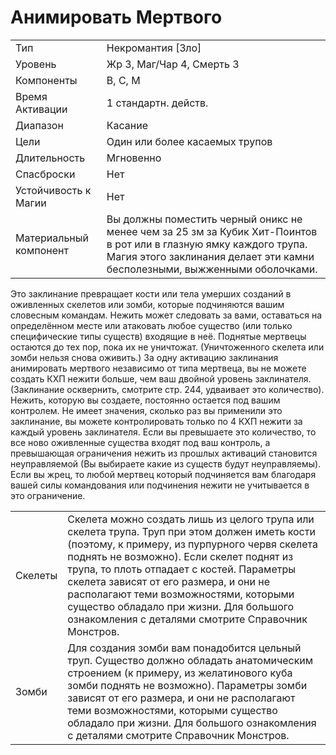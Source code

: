 
# Анимировать Мертвого

| | |
|---|---|
|Тип|Некромантия [Зло]|
|Уровень| Жр 3, Маг/Чар 4, Смерть 3|
|Компоненты| В, С, М|
|Время Активации| 1 стандартн. действ.|
|Диапазон| Касание|
|Цели| Один или более касаемых трупов|
|Длительность| Мгновенно|
|Спасброски| Нет|
|Устойчивость к Магии| Нет|
|Материальный компонент| Вы должны поместить черный оникс не менее чем за 25 зм за Кубик Хит-Поинтов в рот или в глазную ямку каждого трупа. Магия этого заклинания делает эти камни бесполезными, выжженными оболочками.|

Это заклинание превращает кости или тела умерших созданий в оживленных скелетов или зомби, которые подчиняются вашим словесным командам. Нежить может следовать за вами, оставаться на определённом месте или атаковать любое существо (или только специфические типы существ) входящие в неё. Поднятые мертвецы остаются до тех пор, пока их не уничтожат. (Уничтоженного скелета или зомби нельзя снова оживить.) За одну активацию заклинания анимировать мертвого независимо от типа мертвеца, вы не можете создать КХП нежити больше, чем ваш двойной уровень заклинателя. (Заклинание осквернить, смотрите стр. 244, удваивает это количество). Нежить, которую вы создаете, постоянно остается под вашим контролем. Не имеет значения, сколько раз вы применили это заклинание, вы можете контролировать только по 4 КХП нежити за каждый уровень заклинателя. Если вы превышаете это количество, то все ново оживленные существа входят под ваш контроль, а превышающая ограничения нежить из прошлых активаций становится неуправляемой (Вы выбираете какие из существ будут неуправляемы). Если вы жрец, то любой мертвец который подчиняется вам благодаря вашей силы командования или подчинения нежити не учитывается в это ограничение. 

| | |
|---|---|
|Скелеты| Скелета можно создать лишь из целого трупа или скелета трупа. Труп при этом должен иметь кости (поэтому, к примеру, из пурпурного червя скелета поднять не возможно). Если скелет поднят из трупа, то плоть отпадает с костей. Параметры скелета зависят от его размера, и они не располагают теми возможностями, которыми существо обладало при жизни. Для большого ознакомления с деталями смотрите Справочник Монстров.|
|Зомби| Для создания зомби вам понадобится цельный труп. Существо должно обладать анатомическим строением (к примеру, из желатинового куба зомби поднять не возможно). Параметры зомби зависят от его размера, и они не располагают теми возможностями, которыми существо обладало при жизни. Для большого ознакомления с деталями смотрите Справочник Монстров.|

